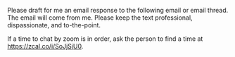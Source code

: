 Please draft for me an email response to the following email or email
thread. The email will come from me. Please keep the text
professional, dispassionate, and to-the-point.

If a time to chat by zoom is in order, ask the person to find a time
at https://zcal.co/i/SoJjSjU0.
